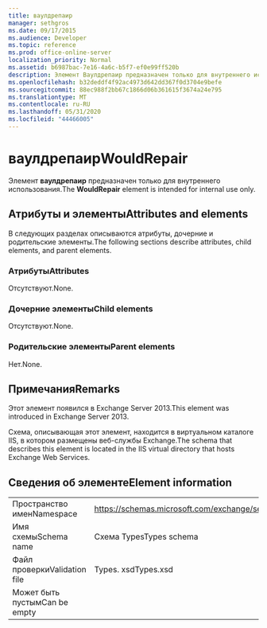 ```yaml
---
title: ваулдрепаир
manager: sethgros
ms.date: 09/17/2015
ms.audience: Developer
ms.topic: reference
ms.prod: office-online-server
localization_priority: Normal
ms.assetid: b6987bac-7e16-4a6c-b5f7-ef0e99ff520b
description: Элемент Ваулдрепаир предназначен только для внутреннего использования.
ms.openlocfilehash: b32deddf4f92ac4973d642dd367f0d3704e9befe
ms.sourcegitcommit: 88ec988f2bb67c1866d06b361615f3674a24e795
ms.translationtype: MT
ms.contentlocale: ru-RU
ms.lasthandoff: 05/31/2020
ms.locfileid: "44466005"
---
```

# <a name="wouldrepair"></a><span data-ttu-id="f52dc-103">ваулдрепаир</span><span class="sxs-lookup"><span data-stu-id="f52dc-103">WouldRepair</span></span>

<span data-ttu-id="f52dc-104">Элемент **ваулдрепаир** предназначен только для внутреннего использования.</span><span class="sxs-lookup"><span data-stu-id="f52dc-104">The **WouldRepair** element is intended for internal use only.</span></span> 

## <a name="attributes-and-elements"></a><span data-ttu-id="f52dc-105">Атрибуты и элементы</span><span class="sxs-lookup"><span data-stu-id="f52dc-105">Attributes and elements</span></span>

<span data-ttu-id="f52dc-106">В следующих разделах описываются атрибуты, дочерние и родительские элементы.</span><span class="sxs-lookup"><span data-stu-id="f52dc-106">The following sections describe attributes, child elements, and parent elements.</span></span>
  
### <a name="attributes"></a><span data-ttu-id="f52dc-107">Атрибуты</span><span class="sxs-lookup"><span data-stu-id="f52dc-107">Attributes</span></span>

<span data-ttu-id="f52dc-108">Отсутствуют.</span><span class="sxs-lookup"><span data-stu-id="f52dc-108">None.</span></span>
  
### <a name="child-elements"></a><span data-ttu-id="f52dc-109">Дочерние элементы</span><span class="sxs-lookup"><span data-stu-id="f52dc-109">Child elements</span></span>

<span data-ttu-id="f52dc-110">Отсутствуют.</span><span class="sxs-lookup"><span data-stu-id="f52dc-110">None.</span></span>
  
### <a name="parent-elements"></a><span data-ttu-id="f52dc-111">Родительские элементы</span><span class="sxs-lookup"><span data-stu-id="f52dc-111">Parent elements</span></span>

<span data-ttu-id="f52dc-112">Нет.</span><span class="sxs-lookup"><span data-stu-id="f52dc-112">None.</span></span>
  
## <a name="remarks"></a><span data-ttu-id="f52dc-113">Примечания</span><span class="sxs-lookup"><span data-stu-id="f52dc-113">Remarks</span></span>

<span data-ttu-id="f52dc-114">Этот элемент появился в Exchange Server 2013.</span><span class="sxs-lookup"><span data-stu-id="f52dc-114">This element was introduced in Exchange Server 2013.</span></span>
  
<span data-ttu-id="f52dc-115">Схема, описывающая этот элемент, находится в виртуальном каталоге IIS, в котором размещены веб-службы Exchange.</span><span class="sxs-lookup"><span data-stu-id="f52dc-115">The schema that describes this element is located in the IIS virtual directory that hosts Exchange Web Services.</span></span>
  
## <a name="element-information"></a><span data-ttu-id="f52dc-116">Сведения об элементе</span><span class="sxs-lookup"><span data-stu-id="f52dc-116">Element information</span></span>

|||
|:-----|:-----|
|<span data-ttu-id="f52dc-117">Пространство имен</span><span class="sxs-lookup"><span data-stu-id="f52dc-117">Namespace</span></span>  <br/> |https://schemas.microsoft.com/exchange/services/2006/types  <br/> |
|<span data-ttu-id="f52dc-118">Имя схемы</span><span class="sxs-lookup"><span data-stu-id="f52dc-118">Schema name</span></span>  <br/> |<span data-ttu-id="f52dc-119">Схема Types</span><span class="sxs-lookup"><span data-stu-id="f52dc-119">Types schema</span></span>  <br/> |
|<span data-ttu-id="f52dc-120">Файл проверки</span><span class="sxs-lookup"><span data-stu-id="f52dc-120">Validation file</span></span>  <br/> |<span data-ttu-id="f52dc-121">Types. xsd</span><span class="sxs-lookup"><span data-stu-id="f52dc-121">Types.xsd</span></span>  <br/> |
|<span data-ttu-id="f52dc-122">Может быть пустым</span><span class="sxs-lookup"><span data-stu-id="f52dc-122">Can be empty</span></span>  <br/> ||
   

